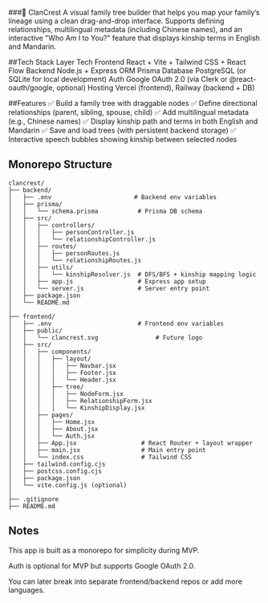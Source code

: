 ###🏰 ClanCrest
A visual family tree builder that helps you map your family’s lineage using a clean drag-and-drop interface. Supports defining relationships, multilingual metadata (including Chinese names), and an interactive "Who Am I to You?" feature that displays kinship terms in English and Mandarin.

##Tech Stack
Layer Tech
Frontend React + Vite + Tailwind CSS + React Flow
Backend Node.js + Express
ORM Prisma
Database PostgreSQL (or SQLite for local development)
Auth Google OAuth 2.0 (via Clerk or @react-oauth/google, optional)
Hosting Vercel (frontend), Railway (backend + DB)

##Features
✅ Build a family tree with draggable nodes
✅ Define directional relationships (parent, sibling, spouse, child)
✅ Add multilingual metadata (e.g., Chinese names)
✅ Display kinship path and terms in both English and Mandarin
✅ Save and load trees (with persistent backend storage)
✅ Interactive speech bubbles showing kinship between selected nodes

## Monorepo Structure

```
clancrest/
├── backend/
│   ├── .env                       # Backend env variables
│   ├── prisma/
│   │   └── schema.prisma           # Prisma DB schema
│   ├── src/
│   │   ├── controllers/
│   │   │   ├── personController.js
│   │   │   └── relationshipController.js
│   │   ├── routes/
│   │   │   ├── personRoutes.js
│   │   │   └── relationshipRoutes.js
│   │   ├── utils/
│   │   │   └── kinshipResolver.js  # DFS/BFS + kinship mapping logic
│   │   ├── app.js                  # Express app setup
│   │   └── server.js               # Server entry point
│   ├── package.json
│   └── README.md
│
├── frontend/
│   ├── .env                        # Frontend env variables
│   ├── public/
│   │   └── clancrest.svg                # Future logo
│   ├── src/
│   │   ├── components/
│   │   │   ├── layout/
│   │   │   │   ├── Navbar.jsx
│   │   │   │   ├── Footer.jsx
│   │   │   │   └── Header.jsx
│   │   │   ├── tree/
│   │   │   │   ├── NodeForm.jsx
│   │   │   │   ├── RelationshipForm.jsx
│   │   │   │   └── KinshipDisplay.jsx
│   │   ├── pages/
│   │   │   ├── Home.jsx
│   │   │   ├── About.jsx
│   │   │   └── Auth.jsx
│   │   ├── App.jsx                  # React Router + layout wrapper
│   │   ├── main.jsx                 # Main entry point
│   │   └── index.css                # Tailwind CSS
│   ├── tailwind.config.cjs
│   ├── postcss.config.cjs
│   ├── package.json
│   └── vite.config.js (optional)
│
├── .gitignore
├── README.md

```

## Notes

This app is built as a monorepo for simplicity during MVP.

Auth is optional for MVP but supports Google OAuth 2.0.

You can later break into separate frontend/backend repos or add more languages.
